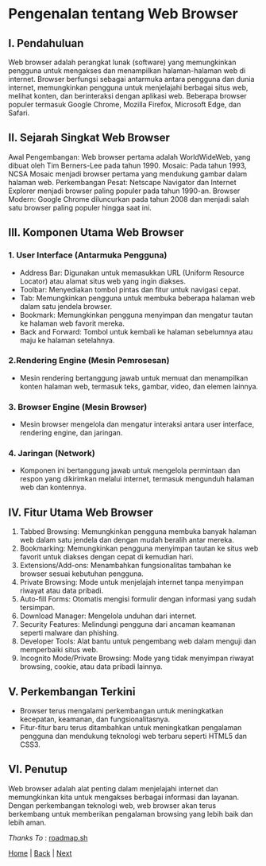 # Pengenalan tentang Web Browser

## I. Pendahuluan

Web browser adalah perangkat lunak (software) yang memungkinkan pengguna untuk mengakses dan menampilkan halaman-halaman web di internet. Browser berfungsi sebagai antarmuka antara pengguna dan dunia internet, memungkinkan pengguna untuk menjelajahi berbagai situs web, melihat konten, dan berinteraksi dengan aplikasi web. Beberapa browser populer termasuk Google Chrome, Mozilla Firefox, Microsoft Edge, dan Safari.

## II. Sejarah Singkat Web Browser

Awal Pengembangan: Web browser pertama adalah WorldWideWeb, yang dibuat oleh Tim Berners-Lee pada tahun 1990.
Mosaic: Pada tahun 1993, NCSA Mosaic menjadi browser pertama yang mendukung gambar dalam halaman web.
Perkembangan Pesat: Netscape Navigator dan Internet Explorer menjadi browser paling populer pada tahun 1990-an.
Browser Modern: Google Chrome diluncurkan pada tahun 2008 dan menjadi salah satu browser paling populer hingga saat ini.

## III. Komponen Utama Web Browser

### 1. User Interface (Antarmuka Pengguna)

* Address Bar: Digunakan untuk memasukkan URL (Uniform Resource Locator) atau alamat situs web yang ingin diakses.
* Toolbar: Menyediakan tombol pintas dan fitur untuk navigasi cepat.
* Tab: Memungkinkan pengguna untuk membuka beberapa halaman web dalam satu jendela browser.
* Bookmark: Memungkinkan pengguna menyimpan dan mengatur tautan ke halaman web favorit mereka.
* Back and Forward: Tombol untuk kembali ke halaman sebelumnya atau maju ke halaman setelahnya.

### 2.Rendering Engine (Mesin Pemrosesan)

* Mesin rendering bertanggung jawab untuk memuat dan menampilkan konten halaman web, termasuk teks, gambar, video, dan elemen lainnya.

### 3. Browser Engine (Mesin Browser)

* Mesin browser mengelola dan mengatur interaksi antara user interface, rendering engine, dan jaringan.

### 4. Jaringan (Network)

* Komponen ini bertanggung jawab untuk mengelola permintaan dan respon yang dikirimkan melalui internet, termasuk mengunduh halaman web dan kontennya.

## IV. Fitur Utama Web Browser

1. Tabbed Browsing: Memungkinkan pengguna membuka banyak halaman web dalam satu jendela dan dengan mudah beralih antar mereka.
2. Bookmarking: Memungkinkan pengguna menyimpan tautan ke situs web favorit untuk diakses dengan cepat di kemudian hari.
3. Extensions/Add-ons: Menambahkan fungsionalitas tambahan ke browser sesuai kebutuhan pengguna.
4. Private Browsing: Mode untuk menjelajah internet tanpa menyimpan riwayat atau data pribadi.
5. Auto-fill Forms: Otomatis mengisi formulir dengan informasi yang sudah tersimpan.
6. Download Manager: Mengelola unduhan dari internet.
7. Security Features: Melindungi pengguna dari ancaman keamanan seperti malware dan phishing.
8. Developer Tools: Alat bantu untuk pengembang web dalam menguji dan memperbaiki situs web.
9. Incognito Mode/Private Browsing: Mode yang tidak menyimpan riwayat browsing, cookie, atau data pribadi lainnya.

## V. Perkembangan Terkini

* Browser terus mengalami perkembangan untuk meningkatkan kecepatan, keamanan, dan fungsionalitasnya.
* Fitur-fitur baru terus ditambahkan untuk meningkatkan pengalaman pengguna dan mendukung teknologi web terbaru seperti HTML5 dan CSS3.

## VI. Penutup

Web browser adalah alat penting dalam menjelajahi internet dan memungkinkan kita untuk mengakses berbagai informasi dan layanan. Dengan perkembangan teknologi web, web browser akan terus berkembang untuk memberikan pengalaman browsing yang lebih baik dan lebih aman.


*Thanks To* : [roadmap.sh](https://roadmap.sh/)

[Home](README.md) | [Back](4_web_server.md) | [Next](6_anatomi_website.md)